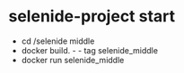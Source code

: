 # selenide-project start

- cd /selenide middle
- docker build. - - tag selenide_middle
- docker run selenide_middle
